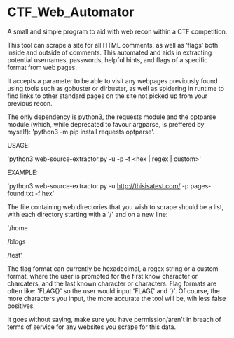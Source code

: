 # CTF_Web_Automator
A small and simple program to aid with web recon within a CTF competition.

This tool can scrape a site for all HTML comments, as well as ‘flags’ both inside and outside of comments. This automated and aids in extracting potential usernames, passwords, helpful hints, and flags of a specific format from web pages.

It accepts a parameter to be able to visit any webpages previously found using tools such as gobuster or dirbuster, as well as spidering in runtime to find links to other standard pages on the site not picked up from your previous recon. 

The only dependency is python3, the requests module and the optparse module (which, while deprecated to favour argparse, is preffered by myself): 'python3 -m pip install requests optparse'.

USAGE:

'python3 web-source-extractor.py -u <url> -p <file containing a list of page sub directories> -f <hex | regex | custom>'

EXAMPLE:

'python3 web-source-extractor.py -u http://thisisatest.com/ -p pages-found.txt -f hex'

The file containing web directories that you wish to scrape should be a list, with each directory starting with a '/' and on a new line:

'/home

/blogs

/test'

The flag format can currently be hexadecimal, a regex string or a custom format, where the user is prompted for the first know character or charcaters, and the last known character or characters. Flag formats are often like: 'FLAG{<flag here>}' so the user would input 'FLAG{' and '}'. Of course, the more characters you input, the more accurate the tool will be, wih less false positives.
  
It goes without saying, make sure you have permission/aren't in breach of terms of service for any websites you scrape for this data.
